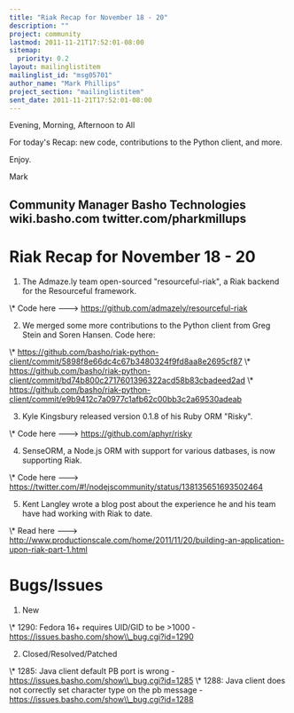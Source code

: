 ```yaml
---
title: "Riak Recap for November 18 - 20"
description: ""
project: community
lastmod: 2011-11-21T17:52:01-08:00
sitemap:
  priority: 0.2
layout: mailinglistitem
mailinglist_id: "msg05701"
author_name: "Mark Phillips"
project_section: "mailinglistitem"
sent_date: 2011-11-21T17:52:01-08:00
---
```



Evening, Morning, Afternoon to All

For today's Recap: new code, contributions to the Python client, and more.

Enjoy.

Mark

Community Manager
Basho Technologies
wiki.basho.com
twitter.com/pharkmillups
-----------------------------------

Riak Recap for November 18 - 20
========================

1) The Admaze.ly team open-sourced "resourceful-riak", a Riak backend
for the Resourceful framework.

\\* Code here ---&gt; https://github.com/admazely/resourceful-riak

2) We merged some more contributions to the Python client from Greg
Stein and Soren Hansen. Code here:

\\* 
https://github.com/basho/riak-python-client/commit/5898f8e66dc4c67b3480324f9fd8aa8e2695cf87
\\* 
https://github.com/basho/riak-python-client/commit/bd74b800c2717601396322acd58b83cbadeed2ad
\\* 
https://github.com/basho/riak-python-client/commit/e9b9412c7a0977c1afb62c00bb3c2a69530adeab

3) Kyle Kingsbury released version 0.1.8 of his Ruby ORM "Risky".

\\* Code here ---&gt; https://github.com/aphyr/risky

4) SenseORM, a Node.js ORM with support for various datbases, is now
supporting Riak.

\\* Code here ---&gt;
https://twitter.com/#!/nodejscommunity/status/138135651693502464

5) Kent Langley wrote a blog post about the experience he and his team
have had working with Riak to date.

\\* Read here ---&gt;
http://www.productionscale.com/home/2011/11/20/building-an-application-upon-riak-part-1.html

# Bugs/Issues

1) New

\\* 1290: Fedora 16+ requires UID/GID to be &gt;1000 -
https://issues.basho.com/show\\_bug.cgi?id=1290

2) Closed/Resolved/Patched

\\* 1285: Java client default PB port is wrong -
https://issues.basho.com/show\\_bug.cgi?id=1285
\\* 1288: Java client does not correctly set character type on the pb
message - https://issues.basho.com/show\\_bug.cgi?id=1288

